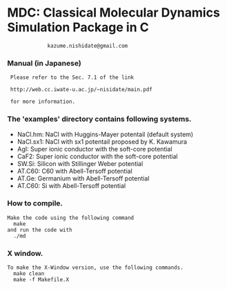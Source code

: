 

# MDC: Classical Molecular Dynamics Simulation Package in C

                 kazume.nishidate@gmail.com

### Manual (in Japanese)
     Please refer to the Sec. 7.1 of the link
     
     http://web.cc.iwate-u.ac.jp/~nisidate/main.pdf

     for more information.	    

### The 'examples' directory contains following systems.
  
- NaCl.hm:  NaCl with Huggins-Mayer potentail (default system)
- NaCl.sx1: NaCl with sx1 potentail proposed by K. Kawamura
- AgI:      Super ionic conductor with the soft-core potential
- CaF2:     Super ionic conductor with the soft-core potential
- SW.Si:    Silicon with Stillinger Weber potential
- AT.C60:   C60 with Abell-Tersoff potential
- AT.Ge:    Germanium with Abell-Tersoff potential
- AT.C60:   Si with Abell-Tersoff potential    

### How to compile.
    Make the code using the following command
      make
    and run the code with
      ./md
    
    
### X window.
    To make the X-Window version, use the following commands.
      make clean   
      make -f Makefile.X


